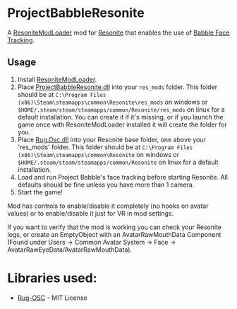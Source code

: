 # ProjectBabbleResonite

A [ResoniteModLoader](https://github.com/resonite-modding-group/ResoniteModLoader) mod for [Resonite](https://resonite.com/) that enables the use of [Babble Face Tracking](https://github.com/SummerSigh/ProjectBabble).

## Usage
1. Install [ResoniteModLoader](https://github.com/resonite-modding-group/ResoniteModLoader).
2. Place [ProjectBabbleResonite.dll](https://github.com/Meister1593/ProjectBabbleResonite/releases) into your `res_mods` folder. This folder should be at `C:\Program Files (x86)\Steam\steamapps\common\Resonite\res_mods` on windows or `$HOME/.steam/steam/steamapps/common/Resonite/res_mods` on linux for a default installation. You can create it if it's missing, or if you launch the game once with ResoniteModLoader installed it will create the folder for you.
3. Place [Rug.Osc.dll](https://github.com/Meister1593/ProjectBabbleResonite/releases) into your Resonite base folder, one above your 'res_mods' folder. This folder should be at `C:\Program Files (x86)\Steam\steamapps\common\Resonite` on windows or `$HOME/.steam/steam/steamapps/common/Resonite` on linux for a default installation.
4. Load and run Project Babble's face tracking before starting Resonite. All defaults should be fine unless you have more than 1 camera.
5. Start the game!

Mod has controls to enable/disable it completely (no hooks on avatar values) or to enable/disable it just for VR in mod settings.

If you want to verify that the mod is working you can check your Resonite logs, or create an EmptyObject with an AvatarRawMouthData Component (Found under Users -> Common Avatar System -> Face -> AvatarRawEyeData/AvatarRawMouthData).

# Libraries used:
- [Rug-OSC](https://bitbucket.org/rugcode/rug.osc/) - MIT License
